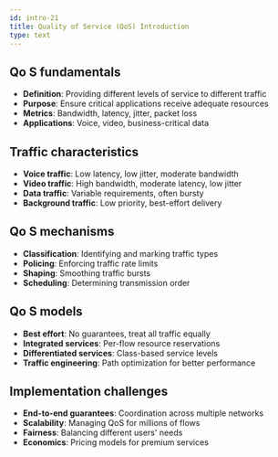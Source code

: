 ```yaml
---
id: intro-21
title: Quality of Service (QoS) Introduction
type: text
---
```



## Qo S fundamentals

- **Definition**: Providing different levels of service to different traffic
- **Purpose**: Ensure critical applications receive adequate resources
- **Metrics**: Bandwidth, latency, jitter, packet loss
- **Applications**: Voice, video, business-critical data

## Traffic characteristics

- **Voice traffic**: Low latency, low jitter, moderate bandwidth
- **Video traffic**: High bandwidth, moderate latency, low jitter
- **Data traffic**: Variable requirements, often bursty
- **Background traffic**: Low priority, best-effort delivery

## Qo S mechanisms

- **Classification**: Identifying and marking traffic types
- **Policing**: Enforcing traffic rate limits
- **Shaping**: Smoothing traffic bursts
- **Scheduling**: Determining transmission order

## Qo S models

- **Best effort**: No guarantees, treat all traffic equally
- **Integrated services**: Per-flow resource reservations
- **Differentiated services**: Class-based service levels
- **Traffic engineering**: Path optimization for better performance

## Implementation challenges

- **End-to-end guarantees**: Coordination across multiple networks
- **Scalability**: Managing QoS for millions of flows
- **Fairness**: Balancing different users' needs
- **Economics**: Pricing models for premium services